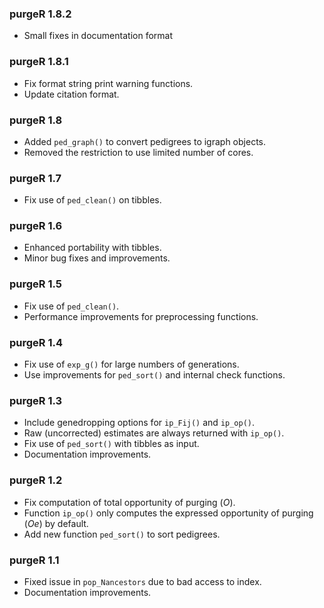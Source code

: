 ### purgeR 1.8.2

- Small fixes in documentation format

### purgeR 1.8.1

- Fix format string print warning functions.
- Update citation format.

### purgeR 1.8

- Added `ped_graph()` to convert pedigrees to igraph objects.
- Removed the restriction to use limited number of cores.

### purgeR 1.7

- Fix use of `ped_clean()` on tibbles.

### purgeR 1.6

- Enhanced portability with tibbles.
- Minor bug fixes and improvements.

### purgeR 1.5

- Fix use of `ped_clean()`.
- Performance improvements for preprocessing functions.

### purgeR 1.4

- Fix use of `exp_g()` for large numbers of generations.
- Use improvements for `ped_sort()` and internal check functions.

### purgeR 1.3

- Include genedropping options for `ip_Fij()` and `ip_op()`.
- Raw (uncorrected) estimates are always returned with `ip_op()`.
- Fix use of `ped_sort()` with tibbles as input.
- Documentation improvements.

### purgeR 1.2

- Fix computation of total opportunity of purging (*O*).
- Function `ip_op()` only computes the expressed opportunity of purging (*Oe*) by default.
- Add new function `ped_sort()` to sort pedigrees.

### purgeR 1.1

- Fixed issue in `pop_Nancestors` due to bad access to index.
- Documentation improvements.

